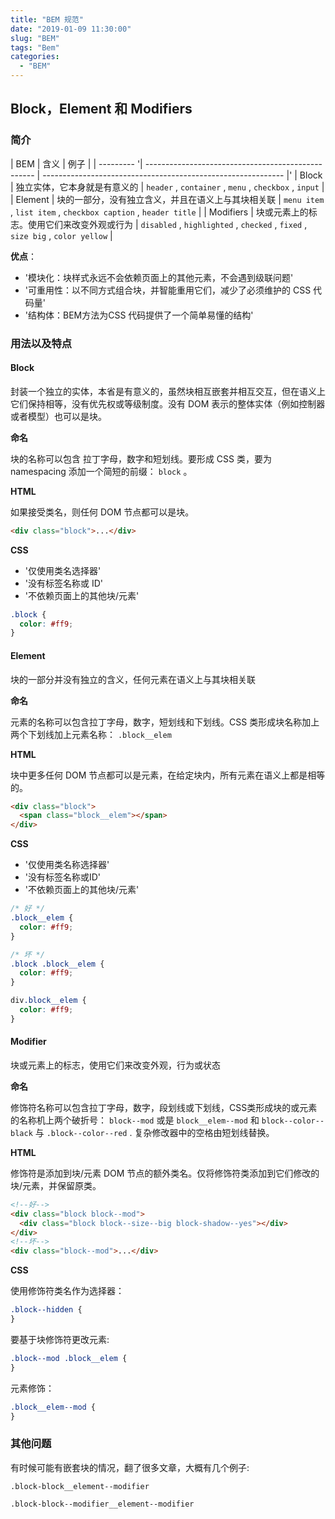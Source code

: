 ```yaml
---
title: "BEM 规范"
date: "2019-01-09 11:30:00"
slug: "BEM"
tags: "Bem"
categories:
  - "BEM"
---
```


## Block，Element 和 Modifiers

### 简介

| BEM | 含义 | 例子 |
| --------- '| -------------------------------------------------- | ------------------------------------------------------------ |'
| Block | 独立实体，它本身就是有意义的 | `header` , `container` , `menu` , `checkbox` , `input` |
| Element | 块的一部分，没有独立含义，并且在语义上与其块相关联 | `menu item` , `list item` , `checkbox caption` , `header title` |
| Modifiers | 块或元素上的标志。使用它们来改变外观或行为 | `disabled` , `highlighted` , `checked` , `fixed` , `size big` , `color yellow` |

**优点**：

- '模块化：块样式永远不会依赖页面上的其他元素，不会遇到级联问题'
- '可重用性：以不同方式组合块，并智能重用它们，减少了必须维护的 CSS 代码量'
- '结构体：BEM方法为CSS 代码提供了一个简单易懂的结构'

### 用法以及特点

#### **Block**

封装一个独立的实体，本省是有意义的，虽然块相互嵌套并相互交互，但在语义上它们保持相等，没有优先权或等级制度。没有 DOM 表示的整体实体（例如控制器或者模型）也可以是块。

**命名**

块的名称可以包含 拉丁字母，数字和短划线。要形成 CSS 类，要为 namespacing 添加一个简短的前缀： `block` 。

**HTML**

如果接受类名，则任何 DOM 节点都可以是块。

```html
<div class="block">...</div>
```

**CSS**

- '仅使用类名选择器'
- '没有标签名称或 ID'
- '不依赖页面上的其他块/元素'

```css
.block {
  color: #ff9;
}
```

#### **Element**

块的一部分并没有独立的含义，任何元素在语义上与其块相关联

**命名**

元素的名称可以包含拉丁字母，数字，短划线和下划线。CSS 类形成块名称加上两个下划线加上元素名称： `.block__elem`

**HTML**

块中更多任何 DOM 节点都可以是元素，在给定块内，所有元素在语义上都是相等的。

```html
<div class="block">
  <span class="block__elem"></span>
</div>
```

**CSS**

- '仅使用类名称选择器'
- '没有标签名称或ID'
- '不依赖页面上的其他块/元素'

```css
/* 好 */
.block__elem {
  color: #ff9;
}

/* 坏 */
.block .block__elem {
  color: #ff9;
}

div.block__elem {
  color: #ff9;
}
```

#### **Modifier**

块或元素上的标志，使用它们来改变外观，行为或状态

**命名**

修饰符名称可以包含拉丁字母，数字，段划线或下划线，CSS类形成块的或元素的名称机上两个破折号： `block--mod` 或是 `block__elem--mod` 和 `block--color--black` 与 `.block--color--red` . 复杂修改器中的空格由短划线替换。

**HTML**

修饰符是添加到块/元素 DOM 节点的额外类名。仅将修饰符类添加到它们修改的块/元素，并保留原类。

```html
<!--好-->
<div class="block block--mod">
  <div class="block block--size--big block-shadow--yes"></div>
</div>
<!--坏-->
<div class="block--mod">...</div>
```

**CSS**

使用修饰符类名作为选择器：

```css
.block--hidden {
}
```

要基于块修饰符更改元素:

```css
.block--mod .block__elem {
}
```

元素修饰：

```css
.block__elem--mod {
}
```

### 其他问题

有时候可能有嵌套块的情况，翻了很多文章，大概有几个例子:

`.block-block__element--modifier`

`.block-block--modifier__element--modifier`
